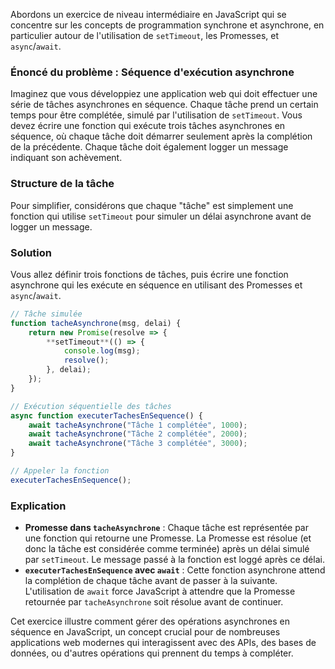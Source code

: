Abordons un exercice de niveau intermédiaire en JavaScript qui se concentre sur les concepts de programmation synchrone et asynchrone, en particulier autour de l'utilisation de `setTimeout`, les Promesses, et `async`/`await`.

### Énoncé du problème : **Séquence d'exécution asynchrone**

Imaginez que vous développiez une application web qui doit effectuer une série de tâches asynchrones en séquence. Chaque tâche prend un certain temps pour être complétée, simulé par l'utilisation de `setTimeout`. Vous devez écrire une fonction qui exécute trois tâches asynchrones en séquence, où chaque tâche doit démarrer seulement après la complétion de la précédente. Chaque tâche doit également logger un message indiquant son achèvement.

### Structure de la tâche

Pour simplifier, considérons que chaque "tâche" est simplement une fonction qui utilise `setTimeout` pour simuler un délai asynchrone avant de logger un message.

### Solution

Vous allez définir trois fonctions de tâches, puis écrire une fonction asynchrone qui les exécute en séquence en utilisant des Promesses et `async`/`await`.

```javascript
// Tâche simulée
function tacheAsynchrone(msg, delai) {
    return new Promise(resolve => {
        **setTimeout**(() => {
            console.log(msg);
            resolve();
        }, delai);
    });
}

// Exécution séquentielle des tâches
async function executerTachesEnSequence() {
    await tacheAsynchrone("Tâche 1 complétée", 1000);
    await tacheAsynchrone("Tâche 2 complétée", 2000);
    await tacheAsynchrone("Tâche 3 complétée", 3000);
}

// Appeler la fonction
executerTachesEnSequence();
```

### Explication

- **Promesse dans `tacheAsynchrone`** : Chaque tâche est représentée par une fonction qui retourne une Promesse. La Promesse est résolue (et donc la tâche est considérée comme terminée) après un délai simulé par `setTimeout`. Le message passé à la fonction est loggé après ce délai.
- **`executerTachesEnSequence` avec `await`** : Cette fonction asynchrone attend la complétion de chaque tâche avant de passer à la suivante. L'utilisation de `await` force JavaScript à attendre que la Promesse retournée par `tacheAsynchrone` soit résolue avant de continuer.

Cet exercice illustre comment gérer des opérations asynchrones en séquence en JavaScript, un concept crucial pour de nombreuses applications web modernes qui interagissent avec des APIs, des bases de données, ou d'autres opérations qui prennent du temps à compléter.